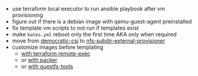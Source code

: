 - use terraform local executor to run ansible playbook after vm provisioning
- figure out if there is a debian image with qemu-guest-agent preinstalled
- fix template vm scripts to not run if templates exist
- make `kates.yml` reboot only the first time AKA only when required
- move from [democratic-csi](https://github.com/democratic-csi/democratic-csi) to [nfs-subdir-external-provisioner](https://github.com/kubernetes-sigs/nfs-subdir-external-provisioner)
- customize images before templating
	* [with terraform remote-exec](https://cloudalbania.com/posts/2022-01-homelab-with-proxmox-and-terraform/#considerations-when-creating-vms)
	* or [with packer](https://www.youtube.com/watch?v=1nf3WOEFq1Y)
	* or [with guestfs-tools](https://austinsnerdythings.com/2021/08/30/how-to-create-a-proxmox-ubuntu-cloud-init-image/)
